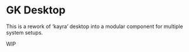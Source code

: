 # GK Desktop

This is a rework of ‘kayra’ desktop into a modular component for
multiple system setups.

WIP
